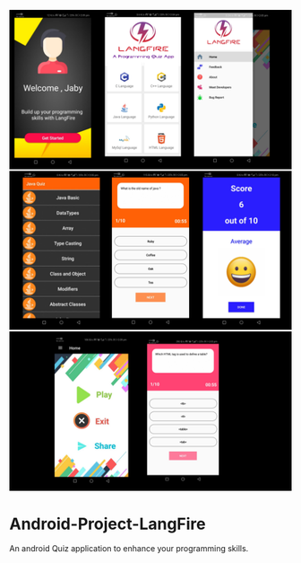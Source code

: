 ![](langfire_snap1.png)
![](langfire_snap2.png)
![](face_final.png)


# Android-Project-LangFire
An android Quiz application to enhance your programming skills.
